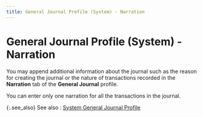 ```yaml
---
title: General Journal Profile (System) - Narration
---
```


# General Journal Profile (System) - Narration 


You may append additional information about the journal such as the reason for creating the journal or the nature of transactions recorded in the **Narration** tab of the **General Journal** profile.


You can enter only one narration for all the transactions in the journal.


{:.see_also}
See also
: [System General Journal Profile]({{site.acc_baseurl}}/general-journals/system-general-journals/system_general_journal_profile.html)
